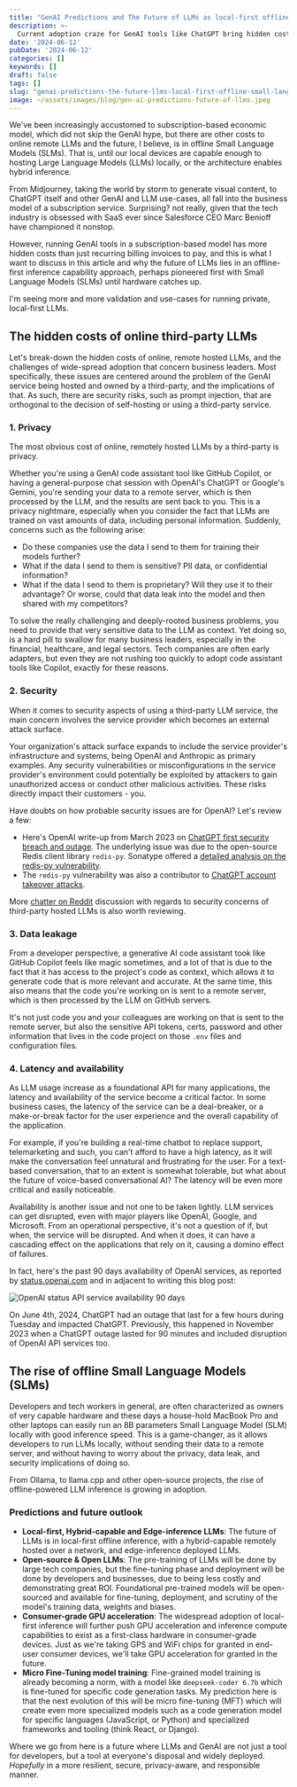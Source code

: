 ```yaml
---
title: "GenAI Predictions and The Future of LLMs as local-first offline Small Language Models (SLMs)"
description: >-
  Current adoption craze for GenAI tools like ChatGPT bring hidden costs in the form of privacy, security, data leakage, latency and availability. The future isn't gloom though, as the future of LLMs is in local-first offline inference, open LLMs, consumer-grade GPU acceleration and micro fine-tuning model training. How and why? Read on.
date: '2024-06-12'
pubDate: '2024-06-12'
categories: []
keywords: []
draft: false
tags: []
slug: "genai-predictions-the-future-llms-local-first-offline-small-language-models-slm"
image: ~/assets/images/blog/gen-ai-predictions-future-of-llms.jpeg
---
```


We've been increasingly accustomed to subscription-based economic model, which did not skip the GenAI hype, but there are other costs to online remote LLMs and the future, I believe, is in offline Small Language Models (SLMs). That is, until our local devices are capable enough to hosting Large Language Models (LLMs) locally, or the architecture enables hybrid inference.

From Midjourney, taking the world by storm to generate visual content, to ChatGPT itself and other GenAI and LLM use-cases, all fall into the business model of a subscription service. Surprising? not really, given that the tech industry is obsessed with SaaS ever since Salesforce CEO Marc Benioff have championed it nonstop.

However, running GenAI tools in a subscription-based model has more hidden costs than just recurring billing invoices to pay, and this is what I want to discuss in this article and why the future of LLMs lies in an offline-first inference capability approach, perhaps pioneered first with Small Language Models (SLMs) until hardware catches up.

I'm seeing more and more validation and use-cases for running private, local-first LLMs.

## The hidden costs of online third-party LLMs

Let's break-down the hidden costs of online, remote hosted LLMs, and the challenges of wide-spread adoption that concern business leaders. Most specifically, these issues are centered around the problem of the GenAI service being hosted and owned by a third-party, and the implications of that. As such, there are security risks, such as prompt injection, that are orthogonal to the decision of self-hosting or using a third-party service.

### 1. Privacy

The most obvious cost of online, remotely hosted LLMs by a third-party is privacy.

Whether you're using a GenAI code assistant tool like GitHub Copilot, or having a general-purpose chat session with OpenAI's ChatGPT or Google's Gemini, you're sending your data to a remote server, which is then processed by the LLM, and the results are sent back to you. This is a privacy nightmare, especially when you consider the fact that LLMs are trained on vast amounts of data, including personal information. Suddenly, concerns such as the following arise:
- Do these companies use the data I send to them for training their models further?
- What if the data I send to them is sensitive? PII data, or confidential information?
- What if the data I send to them is proprietary? Will they use it to their advantage? Or worse, could that data leak into the model and then shared with my competitors?

To solve the really challenging and deeply-rooted business problems, you need to provide that very sensitive data to the LLM as context. Yet doing so, is a hard pill to swallow for many business leaders, especially in the financial, healthcare, and legal sectors. Tech companies are often early adapters, but even they are not rushing too quickly to adopt code assistant tools like Copilot, exactly for these reasons.

### 2. Security

When it comes to security aspects of using a third-party LLM service, the main concern involves the service provider which becomes an external attack surface.

Your organization's attack surface expands to include the service provider's infrastructure and systems, being OpenAI and Anthropic as primary examples. Any security vulnerabilities or misconfigurations in the service provider's environment could potentially be exploited by attackers to gain unauthorized access or conduct other malicious activities. These risks directly impact their customers - you.

Have doubts on how probable security issues are for OpenAI? Let's review a few:
- Here's OpenAI write-up from March 2023 on [ChatGPT first security breach and outage](https://openai.com/index/march-20-chatgpt-outage/). The underlying issue was due to the open-source Redis client library `redis-py`. Sonatype offered a [detailed analysis on the redis-py vulnerability](https://www.sonatype.com/blog/openai-data-leak-and-redis-race-condition-vulnerability-that-remains-unfixed).
- The `redis-py` vulnerability was also a contributor to [ChatGPT account takeover attacks](https://securityaffairs.com/144184/hacking/chatgpt-account-takeover-bugs.html).

More [chatter on Reddit](https://www.reddit.com/r/cybersecurity/comments/1da7hp2/comment/l7id9st/) discussion with regards to security concerns of third-party hosted LLMs is also worth reviewing.

### 3. Data leakage

From a developer perspective, a generative AI code assistant took like GitHub Copilot feels like magic sometimes, and a lot of that is due to the fact that it has access to the project's code as context, which allows it to generate code that is more relevant and accurate. At the same time, this also means that the code you're working on is sent to a remote server, which is then processed by the LLM on GitHub servers.

It's not just code you and your colleagues are working on that is sent to the remote server, but also the sensitive API tokens, certs, password and other information that lives in the code project on those `.env` files and configuration files.

### 4. Latency and availability

As LLM usage increase as a foundational API for many applications, the latency and availability of the service become a critical factor. In some business cases, the latency of the service can be a deal-breaker, or a make-or-break factor for the user experience and the overall capability of the application.

For example, if you're building a real-time chatbot to replace support, telemarketing and such, you can't afford to have a high latency, as it will make the conversation feel unnatural and frustrating for the user. For a text-based conversation, that to an extent is somewhat tolerable, but what about the future of voice-based conversational AI? The latency will be even more critical and easily noticeable.

Availability is another issue and not one to be taken lightly. LLM services can get disrupted, even with major players like OpenAI, Google, and Microsoft. From an operational perspective, it's not a question of if, but when, the service will be disrupted. And when it does, it can have a cascading effect on the applications that rely on it, causing a domino effect of failures.

In fact, here's the past 90 days availability of OpenAI services, as reported by [status.openai.com](https://status.openai.com/) and in adjacent to writing this blog post:

![OpenAI status API service availability 90 days](/images/blog/open-ai-services-availability.png)

On June 4th, 2024, ChatGPT had an outage that last for a few hours during Tuesday and impacted ChatGPT. Previously, this happened in November 2023 when a ChatGPT outage lasted for 90 minutes and included disruption of OpenAI API services too.

## The rise of offline Small Language Models (SLMs)

Developers and tech workers in general, are often characterized as owners of very capable hardware and these days a house-hold MacBook Pro and other laptops can easily run an 8B parameters Small Language Model (SLM) locally with good inference speed. This is a game-changer, as it allows developers to run LLMs locally, without sending their data to a remote server, and without having to worry about the privacy, data leak, and security implications of doing so.

From Ollama, to llama.cpp and other open-source projects, the rise of offline-powered LLM inference is growing in adoption.

### Predictions and future outlook

- **Local-first, Hybrid-capable and Edge-inference LLMs**: The future of LLMs is in local-first offline inference, with a hybrid-capable remotely hosted over a network, and edge-inference deployed LLMs.
- **Open-source & Open LLMs**: The pre-training of LLMs will be done by large tech companies, but the fine-tuning phase and deployment will be done by developers and businesses, due to being less costly and demonstrating great ROI. Foundational pre-trained models will be open-sourced and available for fine-tuning, deployment, and scrutiny of the model's training data, weights and biases.
- **Consumer-grade GPU acceleration**: The widespread adoption of local-first inference will further push GPU acceleration and inference compute capabilities to exist as a first-class hardware in consumer-grade devices. Just as we're taking GPS and WiFi chips for granted in end-user consumer devices, we'll take GPU acceleration for granted in the future.
- **Micro Fine-Tuning model training**: Fine-grained model training is already becoming a norm, with a model like `deepseek-coder 6.7b` which is fine-tuned for specific code generation tasks. My prediction here is that the next evolution of this will be micro fine-tuning (MFT) which will create even more specialized models such as a code generation model for specific languages (JavaScript, or Python) and specialized frameworks and tooling (think React, or Django).

Where we go from here is a future where LLMs and GenAI are not just a tool for developers, but a tool at everyone's disposal and widely deployed. *Hopefully* in a more resilient, secure, privacy-aware, and responsible manner.